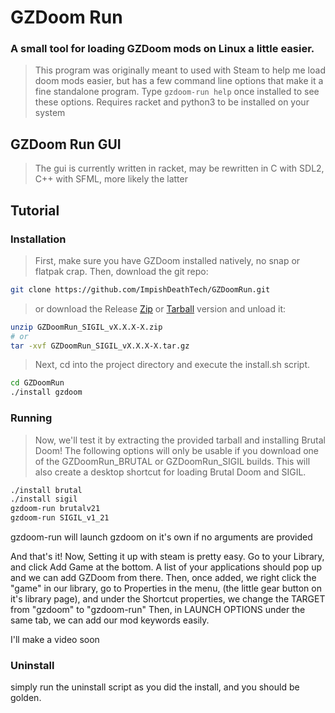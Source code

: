# GZDoom Run
### A small tool for loading GZDoom mods on Linux a little easier. 

> This program was originally meant to used with Steam to help me load doom mods easier, 
> but has a few command line options that make it a fine standalone program.
> Type `gzdoom-run help` once installed to see these options.
> Requires racket and python3 to be installed on your system

## GZDoom Run GUI
> The gui is currently written in racket, may be rewritten in C with SDL2, C++ with SFML, more likely the latter 

## Tutorial

### Installation 
> First, make sure you have GZDoom installed natively, no snap or flatpak crap. Then, download the git repo:
```sh
git clone https://github.com/ImpishDeathTech/GZDoomRun.git
```
 > or download the Release [Zip](https://github.com/ImpishDeathTech/GZDoomRun/releases/download/gzdoom-v1-3-1-2/GZDoomRun_SIGIL_v1.3.1-2.zip) or [Tarball](https://github.com/ImpishDeathTech/GZDoomRun/releases/download/gzdoom-v1-3-1-2/GZDoomRun_SIGIL_v1.3.1-2.tar.gz) version and unload it:
```sh
unzip GZDoomRun_SIGIL_vX.X.X-X.zip
# or
tar -xvf GZDoomRun_SIGIL_vX.X.X-X.tar.gz
```
> Next, cd into the project directory and execute the install.sh script.
```sh
cd GZDoomRun
./install gzdoom
```

### Running
> Now, we'll test it by extracting the provided tarball and installing Brutal Doom! The following options will only be usable if you download one of the GZDoomRun_BRUTAL or GZDoomRun_SIGIL builds.
> This will also create a desktop shortcut for loading Brutal Doom and SIGIL.
```sh
./install brutal
./install sigil
gzdoom-run brutalv21
gzdoom-run SIGIL_v1_21
```
gzdoom-run will launch gzdoom on it's own if no arguments are provided

And that's it! Now, Setting it up with steam is pretty easy.
Go to your Library, and click Add Game at the bottom. A list of your applications should pop up and we can add GZDoom from there.
Then, once added, we right click the "game" in our library, go to Properties in the menu, (the little gear button on it's library page), and under the Shortcut properties, we change the TARGET from "gzdoom" to "gzdoom-run"
Then, in LAUNCH OPTIONS under the same tab, we can add our mod keywords easily.

I'll make a video soon


### Uninstall
simply run the uninstall script as you did the install, and you should be golden.

